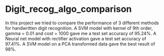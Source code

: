 # Digit_recog_algo_comparison
In this project we tried to compare the performance of 3 different methods for handwritten digit recognition.
A SVM model with kernel of 9th order, gamma  = 0.01 and cost = 1000 gave me a test set accuracy of 95.24%.
A Neural net model with rectifier activation gave a test set accuracy of 97.41%.
A SVM model on a  PCA transformed data gave the best result of 98%.
